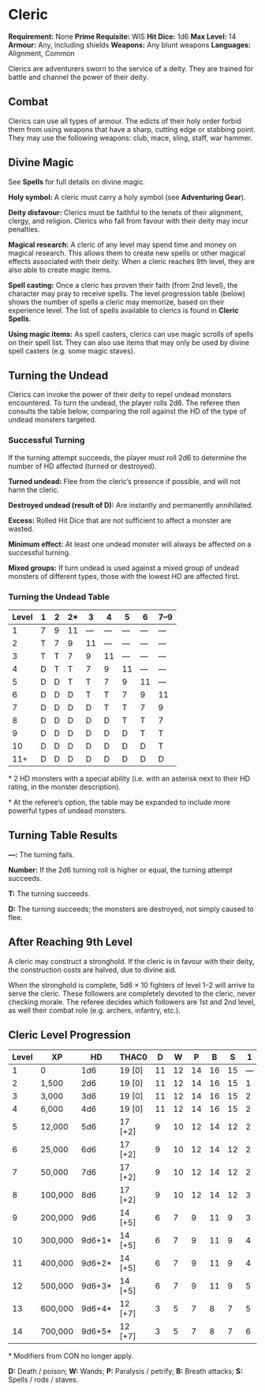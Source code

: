 # Cleric

**Requirement:** None
**Prime Requisite:** WIS
**Hit Dice:** 1d6
**Max Level:** 14
**Armour:** Any, including shields
**Weapons:** Any blunt weapons
**Languages:** Alignment, Common

Clerics are adventurers sworn to the service of a deity. They are trained for battle and channel the power of their deity.

## Combat

Clerics can use all types of armour. The edicts of their holy order forbid them from using weapons that have a sharp, cutting edge or stabbing point. They may use the following weapons: club, mace, sling, staff, war hammer.

## Divine Magic

See **Spells** for full details on divine magic.

**Holy symbol:** A cleric must carry a holy symbol (see **Adventuring Gear**).

**Deity disfavour:** Clerics must be faithful to the tenets of their alignment, clergy, and religion. Clerics who fall from favour with their deity may incur penalties.

**Magical research:** A cleric of any level may spend time and money on magical research. This allows them to create new spells or other magical effects associated with their deity. When a cleric reaches 9th level, they are also able to create magic items.

**Spell casting:** Once a cleric has proven their faith (from 2nd level), the character may pray to receive spells. The level progression table (below) shows the number of spells a cleric may memorize, based on their experience level. The list of spells available to clerics is found in **Cleric Spells**.

**Using magic items:** As spell casters, clerics can use magic scrolls of spells on their spell list. They can also use items that may only be used by divine spell casters (e.g. some magic staves).

## Turning the Undead

Clerics can invoke the power of their deity to repel undead monsters encountered. To turn the undead, the player rolls 2d6. The referee then consults the table below, comparing the roll against the HD of the type of undead monsters targeted.

### Successful Turning

If the turning attempt succeeds, the player must roll 2d6 to determine the number of HD affected (turned or destroyed).

**Turned undead:** Flee from the cleric’s presence if possible, and will not harm the cleric.

**Destroyed undead (result of D):** Are instantly and permanently annihilated.

**Excess:** Rolled Hit Dice that are not sufficient to affect a monster are wasted.

**Minimum effect:** At least one undead monster will always be affected on a successful turning.

**Mixed groups:** If turn undead is used against a mixed group of undead monsters of different types, those with the lowest HD are affected first.

### Turning the Undead Table

| Level | 1 | 2 | 2* | 3 | 4 | 5 | 6 | 7–9 |
|-------|---|---|----|---|---|---|---|-----|
| 1     | 7 | 9 | 11 | — | — | — | — | —   |
| 2     | T | 7 | 9  | 11| — | — | — | —   |
| 3     | T | T | 7  | 9 | 11| — | — | —   |
| 4     | D | T | T  | 7 | 9 | 11| — | —   |
| 5     | D | D | T  | T | 7 | 9 | 11| —   |
| 6     | D | D | D  | T | T | 7 | 9 | 11  |
| 7     | D | D | D  | D | T | T | 7 | 9   |
| 8     | D | D | D  | D | D | T | T | 7   |
| 9     | D | D | D  | D | D | D | T | T   |
| 10    | D | D | D  | D | D | D | D | T   |
| 11+   | D | D | D  | D | D | D | D | D   |

\* 2 HD monsters with a special ability (i.e. with an asterisk next to their HD rating, in the monster description).

&dagger; At the referee’s option, the table may be expanded to include more powerful types of undead monsters.

## Turning Table Results

**—:** The turning fails.

**Number:** If the 2d6 turning roll is higher or equal, the turning attempt succeeds.

**T:** The turning succeeds.

**D:** The turning succeeds; the monsters are destroyed, not simply caused to flee.

## After Reaching 9th Level

A cleric may construct a stronghold. If the cleric is in favour with their deity, the construction costs are halved, due to divine aid.

When the stronghold is complete, 5d6 × 10 fighters of level 1–2 will arrive to serve the cleric. These followers are completely devoted to the cleric, never checking morale. The referee decides which followers are 1st and 2nd level, as well their combat role (e.g. archers, infantry, etc.).

## Cleric Level Progression

| Level | XP      | HD       | THAC0     | D  | W  | P  | B  | S  | 1 | 2 | 3 | 4 | 5 |
|-------|---------|----------|-----------|----|----|----|----|----|---|---|---|---|---|
| 1     | 0       | 1d6      | 19 [0]    | 11 | 12 | 14 | 16 | 15 | — | — | — | — | — |
| 2     | 1,500   | 2d6      | 19 [0]    | 11 | 12 | 14 | 16 | 15 | 1 | — | — | — | — |
| 3     | 3,000   | 3d6      | 19 [0]    | 11 | 12 | 14 | 16 | 15 | 2 | — | — | — | — |
| 4     | 6,000   | 4d6      | 19 [0]    | 11 | 12 | 14 | 16 | 15 | 2 | 1 | — | — | — |
| 5     | 12,000  | 5d6      | 17 [+2]   | 9  | 10 | 12 | 14 | 12 | 2 | 2 | — | — | — |
| 6     | 25,000  | 6d6      | 17 [+2]   | 9  | 10 | 12 | 14 | 12 | 2 | 2 | 1 | 1 | — |
| 7     | 50,000  | 7d6      | 17 [+2]   | 9  | 10 | 12 | 14 | 12 | 2 | 2 | 2 | 1 | 1 |
| 8     | 100,000 | 8d6      | 17 [+2]   | 9  | 10 | 12 | 14 | 12 | 3 | 3 | 2 | 2 | 1 |
| 9     | 200,000 | 9d6      | 14 [+5]   | 6  | 7  | 9  | 11 | 9  | 3 | 3 | 3 | 2 | 2 |
| 10    | 300,000 | 9d6+1*   | 14 [+5]   | 6  | 7  | 9  | 11 | 9  | 4 | 4 | 3 | 3 | 2 |
| 11    | 400,000 | 9d6+2*   | 14 [+5]   | 6  | 7  | 9  | 11 | 9  | 4 | 4 | 4 | 3 | 3 |
| 12    | 500,000 | 9d6+3*   | 14 [+5]   | 6  | 7  | 9  | 11 | 9  | 5 | 5 | 4 | 4 | 3 |
| 13    | 600,000 | 9d6+4*   | 12 [+7]   | 3  | 5  | 7  | 8  | 7  | 5 | 5 | 5 | 4 | 4 |
| 14    | 700,000 | 9d6+5*   | 12 [+7]   | 3  | 5  | 7  | 8  | 7  | 6 | 5 | 5 | 5 | 4 |

\* Modifiers from CON no longer apply.

**D:** Death / poison; **W:** Wands; **P:** Paralysis / petrify; **B:** Breath attacks; **S:** Spells / rods / staves.
